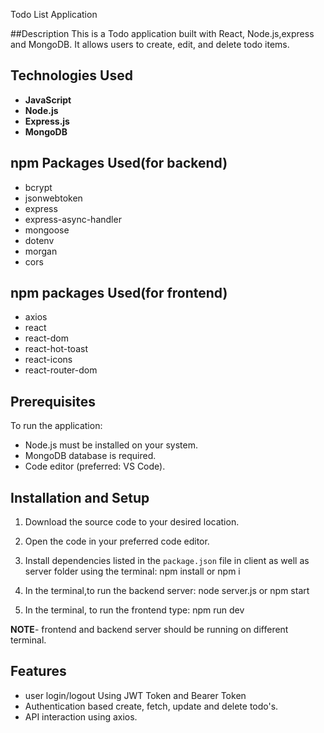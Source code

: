 Todo List Application

##Description
This is a Todo application built with React, Node.js,express and MongoDB. It allows users to create, edit, and delete todo items.

## Technologies Used
- **JavaScript**
- **Node.js**
- **Express.js**
- **MongoDB**

## npm Packages Used(for backend)
- bcrypt
- jsonwebtoken
- express
- express-async-handler
- mongoose
- dotenv
- morgan
- cors

## npm packages Used(for frontend)
- axios
- react
- react-dom
- react-hot-toast
- react-icons
- react-router-dom

## Prerequisites
To run the application:
- Node.js must be installed on your system.
- MongoDB database is required.
- Code editor (preferred: VS Code).

## Installation and Setup
1. Download the source code to your desired location.
2. Open the code in your preferred code editor.
3. Install dependencies listed in the `package.json` file in client as well as server folder using the terminal:
	npm install or npm i

5. In the terminal,to run the backend server:
	node server.js or npm start

7. In the terminal, to run the frontend type:
npm run dev

**NOTE**- frontend and backend server should be running on different terminal.

## Features
- user login/logout Using JWT Token and Bearer Token
- Authentication based create, fetch, update and delete todo's.
- API interaction using axios.

 